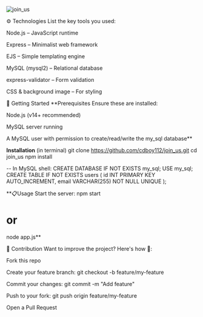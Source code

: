 ![join_us](https://github.com/user-attachments/assets/1b6a4dba-32a3-4d66-9ff1-294197d3281b)

⚙️ Technologies
List the key tools you used:

Node.js – JavaScript runtime

Express – Minimalist web framework

EJS – Simple templating engine

MySQL (mysql2) – Relational database

express-validator – Form validation

CSS & background image – For styling


🚀 Getting Started
**Prerequisites
Ensure these are installed:

Node.js (v14+ recommended)

MySQL server running

A MySQL user with permission to create/read/write the my_sql database**


**Installation**
(in terminal)
git clone https://github.com/cdboy112/join_us.git
cd join_us
npm install

-- In MySQL shell:
CREATE DATABASE IF NOT EXISTS my_sql;
USE my_sql;
CREATE TABLE IF NOT EXISTS users (
  id INT PRIMARY KEY AUTO_INCREMENT,
  email VARCHAR(255) NOT NULL UNIQUE
);



**📋Usage
Start the server:
npm start
# or
node app.js**




🔭 Contribution
Want to improve the project? Here's how 🎯:

Fork this repo

Create your feature branch: git checkout -b feature/my-feature

Commit your changes: git commit -m "Add feature"

Push to your fork: git push origin feature/my-feature

Open a Pull Request






